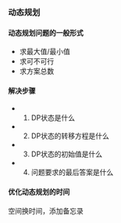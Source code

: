 ### 动态规划

#### 动态规划问题的一般形式

* 求最大值/最小值
* 求可不可行
* 求方案总数

#### 解决步骤

* 1. DP状态是什么
* 2. DP状态的转移方程是什么
* 3. DP状态的初始值是什么
* 4. 问题要求的最后答案是什么

#### 优化动态规划的时间

空间换时间，添加备忘录